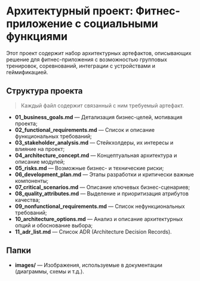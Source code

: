 # Архитектурный проект: Фитнес-приложение с социальными функциями

Этот проект содержит набор архитектурных артефактов, описывающих решение для фитнес-приложения с возможностью групповых тренировок, соревнований, интеграции с устройствами и геймификацией.

## Структура проекта
> Каждый файл содержит связанный с ним требуемый артефакт.

- **01_business_goals.md** — Детализация бизнес-целей, мотивация проекта;
- **02_functional_requirements.md** — Список и описание функциональных требований;
- **03_stakeholder_analysis.md** — Стейкхолдеры, их интересы и влияние на проект;
- **04_architecture_concept.md** — Концептуальная архитектура и описание модулей;
- **05_risks.md** — Возможные бизнес- и технические риски;
- **06_development_plan.md** — Этапы разработки и критически важные компоненты;
- **07_critical_scenarios.md** — Описание ключевых бизнес-сценариев;
- **08_quality_attributes.md** — Выделение и приоритизация атрибутов качества;
- **09_nonfunctional_requirements.md** — Список нефункциональных требований;
- **10_architecture_options.md** — Анализ и описание архитектурных опций и обоснование выбора;
- **11_adr_list.md** — Список ADR (Architecture Decision Records).

## Папки

- **images/** — Изображения, используемые в документации (диаграммы, схемы и т.д.).


